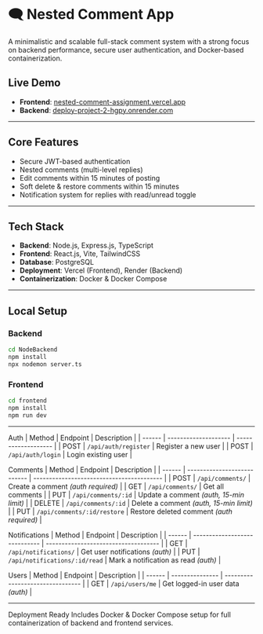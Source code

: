 # 🗨️ Nested Comment App

A minimalistic and scalable full-stack comment system with a strong focus on backend performance, secure user authentication, and Docker-based containerization.

##  Live Demo

- **Frontend**: [nested-comment-assignment.vercel.app](https://nested-comment-assignment.vercel.app/)
- **Backend**: [deploy-project-2-hgpy.onrender.com](https://deploy-project-2-hgpy.onrender.com)

---

##  Core Features

-  Secure JWT-based authentication
-  Nested comments (multi-level replies)
-  Edit comments within 15 minutes of posting
-  Soft delete & restore comments within 15 minutes
-  Notification system for replies with read/unread toggle

---

##  Tech Stack

- **Backend**: Node.js, Express.js, TypeScript
- **Frontend**: React.js, Vite, TailwindCSS
- **Database**: PostgreSQL
- **Deployment**: Vercel (Frontend), Render (Backend)
- **Containerization**: Docker & Docker Compose

---

##  Local Setup

### Backend

```bash
cd NodeBackend
npm install
npx nodemon server.ts
```

### Frontend 

```bash
cd frontend
npm install
npm run dev
```
---

Auth
| Method | Endpoint             | Description         |
| ------ | -------------------- | ------------------- |
| POST   | `/api/auth/register` | Register a new user |
| POST   | `/api/auth/login`    | Login existing user |



Comments
| Method | Endpoint                    | Description                               |
| ------ | --------------------------- | ----------------------------------------- |
| POST   | `/api/comments/`            | Create a comment *(auth required)*        |
| GET    | `/api/comments/`            | Get all comments                          |
| PUT    | `/api/comments/:id`         | Update a comment *(auth, 15-min limit)*   |
| DELETE | `/api/comments/:id`         | Delete a comment *(auth, 15-min limit)*   |
| PUT    | `/api/comments/:id/restore` | Restore deleted comment *(auth required)* |


Notifications
| Method | Endpoint                      | Description                          |
| ------ | ----------------------------- | ------------------------------------ |
| GET    | `/api/notifications/`         | Get user notifications *(auth)*      |
| PUT    | `/api/notifications/:id/read` | Mark a notification as read *(auth)* |


Users
| Method | Endpoint        | Description                      |
| ------ | --------------- | -------------------------------- |
| GET    | `/api/users/me` | Get logged-in user data *(auth)* |


---

Deployment Ready
Includes Docker & Docker Compose setup for full containerization of backend and frontend services.
